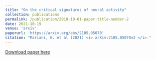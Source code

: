 ```yaml
---
title: "On the critical signatures of neural activity"
collection: publications
permalink: /publication/2010-10-01-paper-title-number-2
date: 2021-10-19
venue: 'arxiv'
paperurl: 'https://arxiv.org/abs/2105.05070'
citation: "Mariani, B. et al (2021) <i> arXiv:2105.05070v2 </i>."
---
```


[Download paper here](https://raw.githubusercontent.com/benedetta-mariani/benedetta-mariani.github.io/master/files/2105.05070.pdf)
